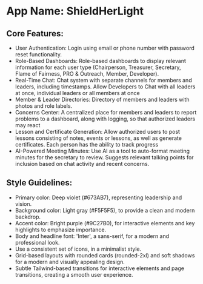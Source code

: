 # **App Name**: ShieldHerLight

## Core Features:

- User Authentication: Login using email or phone number with password reset functionality.
- Role-Based Dashboards: Role-based dashboards to display relevant information for each user type (Chairperson, Treasurer, Secretary, Flame of Fairness, PRO & Outreach, Member, Developer).
- Real-Time Chat: Chat system with separate channels for members and leaders, including timestamps. Allow Developers to Chat with all leaders at once, individual leaders or all members at once
- Member & Leader Directories: Directory of members and leaders with photos and role labels.
- Concerns Center: A centralized place for members and leaders to report problems to a dashboard, along with logging, so that authorized leaders may react
- Lesson and Certificate Generation: Allow authorized users to post lessons consisting of notes, events or lessons, as well as generate certificates. Each person has the ability to track progress
- AI-Powered Meeting Minutes: Use AI as a tool to auto-format meeting minutes for the secretary to review. Suggests relevant talking points for inclusion based on chat activity and recent concerns.

## Style Guidelines:

- Primary color: Deep violet (#673AB7), representing leadership and vision.
- Background color: Light gray (#F5F5F5), to provide a clean and modern backdrop.
- Accent color: Bright purple (#9C27B0), for interactive elements and key highlights to emphasize importance.
- Body and headline font: 'Inter', a sans-serif, for a modern and professional look.
- Use a consistent set of icons, in a minimalist style.
- Grid-based layouts with rounded cards (rounded-2xl) and soft shadows for a modern and visually appealing design.
- Subtle Tailwind-based transitions for interactive elements and page transitions, creating a smooth user experience.